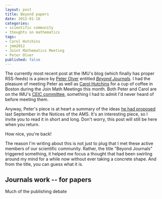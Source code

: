 ```yaml
---
layout: post
title: Beyond papers
date: 2012-01-16
categories:
- scientific community
- thoughts on mathematics
tags:
- Carol Hutchins
- jmm2012
- Joint Mathematics Meeting
- Peter Olver
published: false
---
```


The currently most recent post at the IMU's blog (which finally has proper RSS-feeds) is a piece by [Peter Olver](http://www.math.umn.edu/~olver/) entitled [_Beyond Journals_](http://blog.mathunion.org/journals/?no_cache=1&tx_t3blog_pi1%5BblogList%5D%5BshowUid%5D=24&tx_t3blog_pi1%5BblogList%5D%5Byear%5D=2011&tx_t3blog_pi1%5BblogList%5D%5Bmonth%5D=12&tx_t3blog_pi1%5BblogList%5D%5Bday%5D=14&cHash=4cc259744b2132a1a30cbb0cf1188028). I had the pleasure of meeting Peter as well as [Carol Hutchins](http://www.nyu.edu/pages/facgov/reps.html) for a cup of coffee in Boston during the Join Math Meetings this month. Both Peter and Carol are on the IMU's [CEIC committee](http://math.umn.edu/~olver/ceic.html), something I had to admit I'd never heard of before meeting them.

Anyway, Peter's piece is at heart a summary of the ideas [he had proposed](http://www.ams.org/notices/201108/rtx110801124p.pdf) last September in the Notices of the AMS. It's an interesting piece, so I invite you to read it in short and long. Don't worry, this post will still be here when you return.

How nice, you're back!

The reason I'm writing about this is not just to plug that I met these active members of our scientific community. Rather, the title "Beyond Journals" triggered something, it helped me focus a thought that had been swirling around my mind for a while now without ever taking a concrete shape. And from the title, you can guess what it is.

## Journals work -- for papers

Much of the publishing debate
